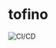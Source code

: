 # tofino

![CI/CD](https://github.com/glucn/tofino/workflows/Python%20application/badge.svg?branch=master)
